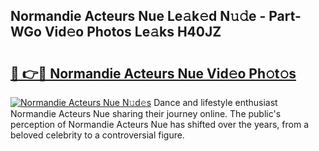 ## Normandie Acteurs Nue Le𝚊k𝚎d N𝚞𝚍e - Part-WGo Vid𝚎o Photos Le𝚊ks H40JZ

# <h2><a href="http://fb4ymfg.evod.top/?m=Normandie+Acteurs+Nue">🔗 👉🔴 Normandie Acteurs Nue Vid𝚎o Ph𝚘t𝚘s</a></h2>

[![Normandie Acteurs Nue N𝚞d𝚎s](https://i.imgur.com/8V9OHl7.gif)](http://fb4ymfg.evod.top/?m=Normandie+Acteurs+Nue)
Dance and lifestyle enthusiast Normandie Acteurs Nue sharing their journey online. The public's perception of Normandie Acteurs Nue has shifted over the years, from a beloved celebrity to a controversial figure. 
